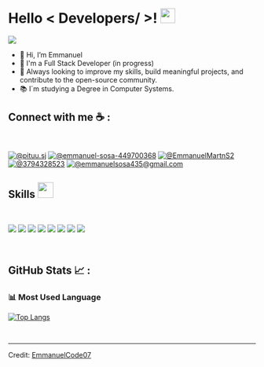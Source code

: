 <h1> Hello < Developers/ >! <img src = "https://raw.githubusercontent.com/MartinHeinz/MartinHeinz/master/wave.gif" width = 30px> </h1>
<p align='center'>
</p>

<p>
  <a href="https://github.com/DenverCoder1/readme-typing-svg"><img src="https://readme-typing-svg.herokuapp.com?&font=IBM+Plex+Sans&color=abcdef&size=20&lines=Welcome+to+my+GitHub+Profile!;I'm+a+Full-Stack+Developer;I'm+a+Cibersecurity+Specialist;I´m+a+Data+Scientist" /></a>
</p>

- 👋 Hi, I’m Emmanuel
- 💼 I'm a Full Stack Developer (in progress)
- 💬 Always looking to improve my skills, build meaningful projects, and contribute to the open-source community.
- 📚 I´m studying a Degree in Computer Systems.

## Connect with me ☕ :

<br>

[![@pituu.sj](https://img.icons8.com/fluency/48/000000/instagram-new.png "@pituu.sj")](https://www.instagram.com/pituu.sj/)
[![@emmanuel-sosa-449700368](https://img.icons8.com/fluency/48/000000/linkedin.png "@emmanuel-sosa-449700368")](https://www.linkedin.com/in/emmanuel-sosa-449700368/)
[![@EmmanuelMartnS2](https://img.icons8.com/?size=51&id=01GWmP9aUoPj&format=png&color=000000 "@EmmanuelMartnS2")](https://x.com/EmmanuelMartnS2)
[![@3794328523](https://img.icons8.com/fluency/48/000000/phone-disconnected.png "@3794328523")](tel:3794328523)
[![@emmanuelsosa435@gmail.com](https://img.icons8.com/fluency/48/000000/apple-mail.png "@emmanuelsosa435@gmail.com")](emmanuelsosa435@gmail.com)
<br>

<h2> Skills <img src = "https://media2.giphy.com/media/QssGEmpkyEOhBCb7e1/giphy.gif?cid=ecf05e47a0n3gi1bfqntqmob8g9aid1oyj2wr3ds3mg700bl&rid=giphy.gif" width = 32px> </h2>
<br>

<img src="https://img.icons8.com/color/48/000000/html-5--v1.png"/> <img src="https://img.icons8.com/color/48/000000/css3.png"/> <img src="https://img.icons8.com/color/48/000000/sass.png"/> <img src="https://img.icons8.com/color/48/000000/javascript--v1.png"/> <img src="https://img.icons8.com/office/48/000000/react.png"/> <img src="https://img.icons8.com/officel/48/000000/php-logo.png"/> <img src="https://img.icons8.com/fluency/48/000000/laravel.png"/> <img src="https://img.icons8.com/color/48/000000/mysql-logo.png"/>

<br>

## GitHub Stats 📈 :

### 📊 Most Used Language

 <div align=left>
  
[![Top Langs](https://github-readme-stats.vercel.app/api/top-langs/?username=EmmanuelCode07)](https://github.com/EmmanuelCode07/github-readme-stats)
  
 </div>

<br/>

----------------------------------------------------------------------
Credit: [EmmanuelCode07](https://github.com/EmmanuelCode07)
